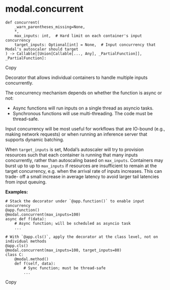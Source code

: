 # modal.concurrent

    
    
    def concurrent(
        _warn_parentheses_missing=None,
        *,
        max_inputs: int,  # Hard limit on each container's input concurrency
        target_inputs: Optional[int] = None,  # Input concurrency that Modal's autoscaler should target
    ) -> Callable[[Union[Callable[..., Any], _PartialFunction]], _PartialFunction]:

Copy

Decorator that allows individual containers to handle multiple inputs
concurrently.

The concurrency mechanism depends on whether the function is async or not:

  * Async functions will run inputs on a single thread as asyncio tasks.
  * Synchronous functions will use multi-threading. The code must be thread-safe.

Input concurrency will be most useful for workflows that are IO-bound (e.g.,
making network requests) or when running an inference server that supports
dynamic batching.

When `target_inputs` is set, Modal’s autoscaler will try to provision
resources such that each container is running that many inputs concurrently,
rather than autoscaling based on `max_inputs`. Containers may burst up to up
to `max_inputs` if resources are insufficient to remain at the target
concurrency, e.g. when the arrival rate of inputs increases. This can trade-
off a small increase in average latency to avoid larger tail latencies from
input queuing.

**Examples:**

    
    
    # Stack the decorator under `@app.function()` to enable input concurrency
    @app.function()
    @modal.concurrent(max_inputs=100)
    async def f(data):
        # Async function; will be scheduled as asyncio task
        ...
    
    # With `@app.cls()`, apply the decorator at the class level, not on individual methods
    @app.cls()
    @modal.concurrent(max_inputs=100, target_inputs=80)
    class C:
        @modal.method()
        def f(self, data):
            # Sync function; must be thread-safe
            ...

Copy

